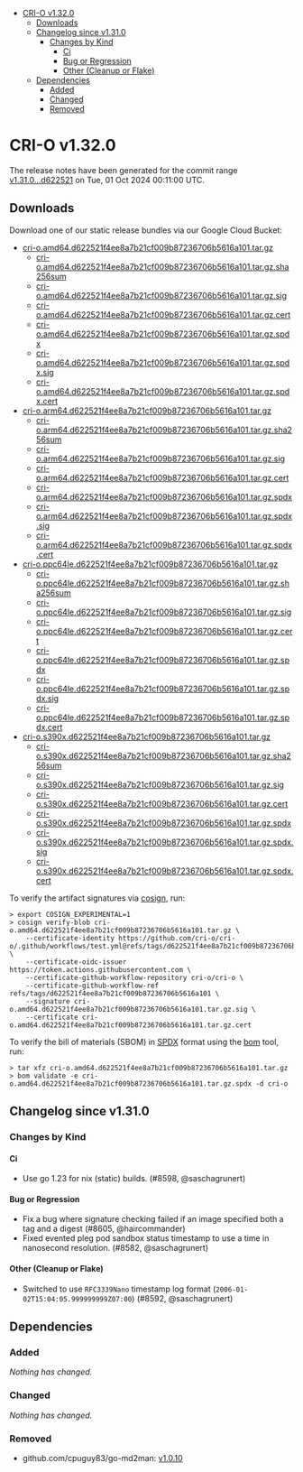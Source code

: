 - [CRI-O v1.32.0](#cri-o-v1320)
  - [Downloads](#downloads)
  - [Changelog since v1.31.0](#changelog-since-v1310)
    - [Changes by Kind](#changes-by-kind)
      - [Ci](#ci)
      - [Bug or Regression](#bug-or-regression)
      - [Other (Cleanup or Flake)](#other-cleanup-or-flake)
  - [Dependencies](#dependencies)
    - [Added](#added)
    - [Changed](#changed)
    - [Removed](#removed)

# CRI-O v1.32.0

The release notes have been generated for the commit range
[v1.31.0...d622521](https://github.com/cri-o/cri-o/compare/v1.31.0...v1.32.0) on Tue, 01 Oct 2024 00:11:00 UTC.

## Downloads

Download one of our static release bundles via our Google Cloud Bucket:

- [cri-o.amd64.d622521f4ee8a7b21cf009b87236706b5616a101.tar.gz](https://storage.googleapis.com/cri-o/artifacts/cri-o.amd64.d622521f4ee8a7b21cf009b87236706b5616a101.tar.gz)
  - [cri-o.amd64.d622521f4ee8a7b21cf009b87236706b5616a101.tar.gz.sha256sum](https://storage.googleapis.com/cri-o/artifacts/cri-o.amd64.d622521f4ee8a7b21cf009b87236706b5616a101.tar.gz.sha256sum)
  - [cri-o.amd64.d622521f4ee8a7b21cf009b87236706b5616a101.tar.gz.sig](https://storage.googleapis.com/cri-o/artifacts/cri-o.amd64.d622521f4ee8a7b21cf009b87236706b5616a101.tar.gz.sig)
  - [cri-o.amd64.d622521f4ee8a7b21cf009b87236706b5616a101.tar.gz.cert](https://storage.googleapis.com/cri-o/artifacts/cri-o.amd64.d622521f4ee8a7b21cf009b87236706b5616a101.tar.gz.cert)
  - [cri-o.amd64.d622521f4ee8a7b21cf009b87236706b5616a101.tar.gz.spdx](https://storage.googleapis.com/cri-o/artifacts/cri-o.amd64.d622521f4ee8a7b21cf009b87236706b5616a101.tar.gz.spdx)
  - [cri-o.amd64.d622521f4ee8a7b21cf009b87236706b5616a101.tar.gz.spdx.sig](https://storage.googleapis.com/cri-o/artifacts/cri-o.amd64.d622521f4ee8a7b21cf009b87236706b5616a101.tar.gz.spdx.sig)
  - [cri-o.amd64.d622521f4ee8a7b21cf009b87236706b5616a101.tar.gz.spdx.cert](https://storage.googleapis.com/cri-o/artifacts/cri-o.amd64.d622521f4ee8a7b21cf009b87236706b5616a101.tar.gz.spdx.cert)
- [cri-o.arm64.d622521f4ee8a7b21cf009b87236706b5616a101.tar.gz](https://storage.googleapis.com/cri-o/artifacts/cri-o.arm64.d622521f4ee8a7b21cf009b87236706b5616a101.tar.gz)
  - [cri-o.arm64.d622521f4ee8a7b21cf009b87236706b5616a101.tar.gz.sha256sum](https://storage.googleapis.com/cri-o/artifacts/cri-o.arm64.d622521f4ee8a7b21cf009b87236706b5616a101.tar.gz.sha256sum)
  - [cri-o.arm64.d622521f4ee8a7b21cf009b87236706b5616a101.tar.gz.sig](https://storage.googleapis.com/cri-o/artifacts/cri-o.arm64.d622521f4ee8a7b21cf009b87236706b5616a101.tar.gz.sig)
  - [cri-o.arm64.d622521f4ee8a7b21cf009b87236706b5616a101.tar.gz.cert](https://storage.googleapis.com/cri-o/artifacts/cri-o.arm64.d622521f4ee8a7b21cf009b87236706b5616a101.tar.gz.cert)
  - [cri-o.arm64.d622521f4ee8a7b21cf009b87236706b5616a101.tar.gz.spdx](https://storage.googleapis.com/cri-o/artifacts/cri-o.arm64.d622521f4ee8a7b21cf009b87236706b5616a101.tar.gz.spdx)
  - [cri-o.arm64.d622521f4ee8a7b21cf009b87236706b5616a101.tar.gz.spdx.sig](https://storage.googleapis.com/cri-o/artifacts/cri-o.arm64.d622521f4ee8a7b21cf009b87236706b5616a101.tar.gz.spdx.sig)
  - [cri-o.arm64.d622521f4ee8a7b21cf009b87236706b5616a101.tar.gz.spdx.cert](https://storage.googleapis.com/cri-o/artifacts/cri-o.arm64.d622521f4ee8a7b21cf009b87236706b5616a101.tar.gz.spdx.cert)
- [cri-o.ppc64le.d622521f4ee8a7b21cf009b87236706b5616a101.tar.gz](https://storage.googleapis.com/cri-o/artifacts/cri-o.ppc64le.d622521f4ee8a7b21cf009b87236706b5616a101.tar.gz)
  - [cri-o.ppc64le.d622521f4ee8a7b21cf009b87236706b5616a101.tar.gz.sha256sum](https://storage.googleapis.com/cri-o/artifacts/cri-o.ppc64le.d622521f4ee8a7b21cf009b87236706b5616a101.tar.gz.sha256sum)
  - [cri-o.ppc64le.d622521f4ee8a7b21cf009b87236706b5616a101.tar.gz.sig](https://storage.googleapis.com/cri-o/artifacts/cri-o.ppc64le.d622521f4ee8a7b21cf009b87236706b5616a101.tar.gz.sig)
  - [cri-o.ppc64le.d622521f4ee8a7b21cf009b87236706b5616a101.tar.gz.cert](https://storage.googleapis.com/cri-o/artifacts/cri-o.ppc64le.d622521f4ee8a7b21cf009b87236706b5616a101.tar.gz.cert)
  - [cri-o.ppc64le.d622521f4ee8a7b21cf009b87236706b5616a101.tar.gz.spdx](https://storage.googleapis.com/cri-o/artifacts/cri-o.ppc64le.d622521f4ee8a7b21cf009b87236706b5616a101.tar.gz.spdx)
  - [cri-o.ppc64le.d622521f4ee8a7b21cf009b87236706b5616a101.tar.gz.spdx.sig](https://storage.googleapis.com/cri-o/artifacts/cri-o.ppc64le.d622521f4ee8a7b21cf009b87236706b5616a101.tar.gz.spdx.sig)
  - [cri-o.ppc64le.d622521f4ee8a7b21cf009b87236706b5616a101.tar.gz.spdx.cert](https://storage.googleapis.com/cri-o/artifacts/cri-o.ppc64le.d622521f4ee8a7b21cf009b87236706b5616a101.tar.gz.spdx.cert)
- [cri-o.s390x.d622521f4ee8a7b21cf009b87236706b5616a101.tar.gz](https://storage.googleapis.com/cri-o/artifacts/cri-o.s390x.d622521f4ee8a7b21cf009b87236706b5616a101.tar.gz)
  - [cri-o.s390x.d622521f4ee8a7b21cf009b87236706b5616a101.tar.gz.sha256sum](https://storage.googleapis.com/cri-o/artifacts/cri-o.s390x.d622521f4ee8a7b21cf009b87236706b5616a101.tar.gz.sha256sum)
  - [cri-o.s390x.d622521f4ee8a7b21cf009b87236706b5616a101.tar.gz.sig](https://storage.googleapis.com/cri-o/artifacts/cri-o.s390x.d622521f4ee8a7b21cf009b87236706b5616a101.tar.gz.sig)
  - [cri-o.s390x.d622521f4ee8a7b21cf009b87236706b5616a101.tar.gz.cert](https://storage.googleapis.com/cri-o/artifacts/cri-o.s390x.d622521f4ee8a7b21cf009b87236706b5616a101.tar.gz.cert)
  - [cri-o.s390x.d622521f4ee8a7b21cf009b87236706b5616a101.tar.gz.spdx](https://storage.googleapis.com/cri-o/artifacts/cri-o.s390x.d622521f4ee8a7b21cf009b87236706b5616a101.tar.gz.spdx)
  - [cri-o.s390x.d622521f4ee8a7b21cf009b87236706b5616a101.tar.gz.spdx.sig](https://storage.googleapis.com/cri-o/artifacts/cri-o.s390x.d622521f4ee8a7b21cf009b87236706b5616a101.tar.gz.spdx.sig)
  - [cri-o.s390x.d622521f4ee8a7b21cf009b87236706b5616a101.tar.gz.spdx.cert](https://storage.googleapis.com/cri-o/artifacts/cri-o.s390x.d622521f4ee8a7b21cf009b87236706b5616a101.tar.gz.spdx.cert)

To verify the artifact signatures via [cosign](https://github.com/sigstore/cosign), run:

```console
> export COSIGN_EXPERIMENTAL=1
> cosign verify-blob cri-o.amd64.d622521f4ee8a7b21cf009b87236706b5616a101.tar.gz \
    --certificate-identity https://github.com/cri-o/cri-o/.github/workflows/test.yml@refs/tags/d622521f4ee8a7b21cf009b87236706b5616a101 \
    --certificate-oidc-issuer https://token.actions.githubusercontent.com \
    --certificate-github-workflow-repository cri-o/cri-o \
    --certificate-github-workflow-ref refs/tags/d622521f4ee8a7b21cf009b87236706b5616a101 \
    --signature cri-o.amd64.d622521f4ee8a7b21cf009b87236706b5616a101.tar.gz.sig \
    --certificate cri-o.amd64.d622521f4ee8a7b21cf009b87236706b5616a101.tar.gz.cert
```

To verify the bill of materials (SBOM) in [SPDX](https://spdx.org) format using the [bom](https://sigs.k8s.io/bom) tool, run:

```console
> tar xfz cri-o.amd64.d622521f4ee8a7b21cf009b87236706b5616a101.tar.gz
> bom validate -e cri-o.amd64.d622521f4ee8a7b21cf009b87236706b5616a101.tar.gz.spdx -d cri-o
```

## Changelog since v1.31.0

### Changes by Kind

#### Ci
 - Use go 1.23 for nix (static) builds. (#8598, @saschagrunert)

#### Bug or Regression
 - Fix a bug where signature checking failed if an image specified both a tag and a digest (#8605, @haircommander)
 - Fixed evented pleg pod sandbox status timestamp to use a time in nanosecond resolution. (#8582, @saschagrunert)

#### Other (Cleanup or Flake)
 - Switched to use `RFC3339Nano` timestamp log format (`2006-01-02T15:04:05.999999999Z07:00`) (#8592, @saschagrunert)

## Dependencies

### Added
_Nothing has changed._

### Changed
_Nothing has changed._

### Removed
- github.com/cpuguy83/go-md2man: [v1.0.10](https://github.com/cpuguy83/go-md2man/tree/v1.0.10)
